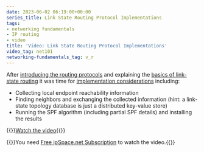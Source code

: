 ```yaml
---
date: 2023-06-02 06:19:00+00:00
series_title: Link State Routing Protocol Implementations
tags:
- networking fundamentals
- IP routing
- video
title: 'Video: Link State Routing Protocol Implementations'
video_tag: net101
networking-fundamentals_tag: v_r
---
```

After [introducing the routing protocols](/2022/11/video-routing-protocols-overview/) and explaining the [basics of link-state routing](/2023/02/video-link-state-routing-basics/) it was time for [implementation considerations](https://my.ipspace.net/bin/get/Net101/RP2.2%20-%20Link%20State%20Routing%20Protocol%20Implementation%20Considerations.mp4?doccode=Net101) including:

* Collecting local endpoint reachability information
* Finding neighbors and exchanging the collected information (hint: a link-state topology database is just a distributed key-value store)
* Running the SPF algorithm (including partial SPF details) and installing the results

{{<jump>}}[Watch the video](https://my.ipspace.net/bin/get/Net101/RP2.2%20-%20Link%20State%20Routing%20Protocol%20Implementation%20Considerations.mp4?doccode=Net101){{</jump>}}

{{<note free>}}You need [Free ipSpace.net Subscription](https://www.ipspace.net/Subscription/Free) to watch the video.{{</note>}}
